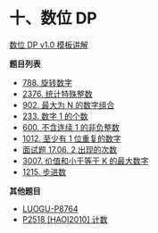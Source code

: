 # 十、数位 DP

[数位 DP v1.0 模板讲解](https://www.bilibili.com/video/BV1rS4y1s721/?t=19m36s&vd_source=bcdd242f87a3cb3f06e27d56adb96b54)

**题目列表**

- [788. 旋转数字](https://leetcode.cn/problems/rotated-digits/description/)
- [2376. 统计特殊整数](https://leetcode.cn/problems/count-special-integers/description/)
- [902. 最大为 N 的数字组合](https://leetcode.cn/problems/numbers-at-most-n-given-digit-set/description/)
- [233. 数字 1 的个数](https://leetcode.cn/problems/number-of-digit-one/description/)
- [600. 不含连续 1 的非负整数](https://leetcode.cn/problems/non-negative-integers-without-consecutive-ones/description/)
- [1012. 至少有 1 位重复的数字](https://leetcode.cn/problems/numbers-with-repeated-digits/description/)
- [面试题 17.06. 2 出现的次数](https://leetcode.cn/problems/number-of-2s-in-range-lcci/description/)
- [3007. 价值和小于等于 K 的最大数字](https://leetcode.cn/problems/maximum-number-that-sum-of-the-prices-is-less-than-or-equal-to-k/description/)
- [1215. 步进数](https://leetcode.cn/problems/stepping-numbers/description/)

**其他题目**

- [LUOGU-P8764](https://www.luogu.com.cn/problem/P8764)
- [P2518 [HAOI2010] 计数](https://www.luogu.com.cn/problem/P2518)
